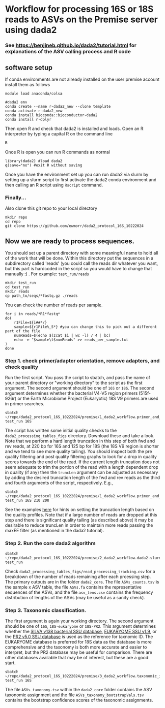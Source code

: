 # Workflow for processing 16S or 18S reads to ASVs on the Premise server using dada2
### See https://benjjneb.github.io/dada2/tutorial.html for explanations of the ASV calling process and R code 
## software setup
If conda environments are not already installed on the user premise account install them as follows
```
module load anaconda/colsa

#dada2 env
conda create --name r-dada2_new --clone template
conda activate r-dada2_new
conda install bioconda::bioconductor-dada2
conda install r-dplyr
```

Then open R and check that dada2 is installed and loads. Open an R interpreter by typing a capital R on the command line
```
R
```
Once R is open you can run R commands as normal
```
library(dada2) #load dada2 
q(save="no") #exit R without saving
```
Once you have the environment set up you can run dada2 via slurm by setting up a slurm script to first activate the dada2 conda environment and then calling an R script using `Rscript` command. 

### Finally...
Also clone this git repo to your local directory
```
mkdir repo
cd repo
git clone https://github.com/ewmorr/dada2_protocol_16S_10222024
```

## Now we are ready to process sequences. 
You should set up a parent directory with some meaningful name to hold all of the work that will be done. Within this directory put the sequences in a subdirectory called 'reads' (you could call the reads dir whatever you want, but this part is hardcoded in the script so you would have to change that manually :) . For example: `test_run/reads`
```
mkdir test_run
cd test_run
mkdir reads
cp path_to/seqs/*fastq.gz ./reads
```
You can check the number of reads per sample.
```
for i in reads/*R1*fastq*
do(
    r1File=${i##*/}
    sample=${r1File%_S*} #you can change this to pick out a different part of the file
    numReads=$(echo $(zcat $i | wc -l) / 4 | bc)
    echo -e "$sample\t$numReads" >> reads_per_sample.txt
)
done
```

### Step 1. check primer/adapter orientation, remove adapters, and check quality
Run the first script. You pass the script to sbatch, and pass the name of your parent directory or "working directory" to the script as the first argument. The second argument should be one of `16S` or `18S`. The second argument determines whether the bacterial V4-V5 region primers (515f-926r) or the Earth Microbiome Project (Eukaryotic) 18S V9 primers are used in primer searches. 
```
sbatch ~/repo/dada2_protocol_16S_10222024/premise/1_dada2_workflow.primer_and_qual_checks.slurm test_run 16S
```
The script has written some initial quality checks to the `dada2_processing_tables_figs` directory. Download these and take a look. Note that we perform a hard length truncation in this step of both fwd and rev reads, at 220 bp for 16S and 125 bp for 18S (the 18S V9 region is shorter and we tend to see more quality tailing). You should inspect both the pre quality filtering and post quality filtering graphs to look for a drop in quality scores towards the end of the read. If the current length truncation does not seem adequate to trim the portion of the read with a length dependent drop in quality (if any) then the `truncLen` argument can be adjusted as necessary by adding the desired truncation length of the fwd and rev reads as the third and fourth arguments of the script, respectively. E.g., 
```
sbatch ~/repo/dada2_protocol_16S_10222024/premise/1_dada2_workflow.primer_and_qual_checks.slurm test_run 16S 210 200
```
See the examples [here](https://benjjneb.github.io/dada2/tutorial.html) for hints on setting the truncation length based on the quality profiles. Note that if a large number of reads are dropped at this step and there is significant quality tailing (as described above) it may be desirable to reduce truncLen in order to maintain more reads passing the maxEE filter (as mentioned in the dada2 tutorial).

### Step 2. Run the core dada2 algorithm

```
sbatch ~/repo/dada2_protocol_16S_10222024/premise/2_dada2_workflow.dada2.slurm test_run
```
Check `dada2_processing_tables_figs/read_processing_tracking.csv` for a breakdown of the number of reads remaining after each prcessing step. The primary outputs are in the folder `dada2_core`. The file `ASVs_counts.tsv` is the sample x ASV table, the file `ASVs.fa` contains the representative sequences of the ASVs, and the file `asv_lens.csv` contains the frequency distribution of lengths of the ASVs (may be useful as a sanity check).

### Step 3. Taxonomic classification. 
The first argument is again your working directory. The second argument should be one of `16S`, `18S-eukaryome` or `18S-PR2`. This argument determines whether the [SILVA v138 bacterial SSU database](https://benjjneb.github.io/dada2/training.html), [EUKARYOME SSU v1.9](https://eukaryome.org), or the [PR2 v5.0 SSU database](https://github.com/pr2database/pr2database/releases) is used as the reference for taxnomic ID. The EUKARYOME database is preferred for 18S data as the database is more comprehensive and the taxonomy is both more accurate and easier to interpret, but the PR2 database may be useful for comparison. There are other databases available that may be of interest, but these are a good start.
```
sbatch ~/repo/dada2_protocol_16S_10222024/premise/3_dada2_workflow.taxonomic_id.slurm test_run 16S
```
The file `ASVs_taxonomy.tsv` within the `dada2_core` folder contains the ASV taxonomic assignment and the file `ASVs_taxonomy_bootstrapVals.tsv` contains the bootstrap confidence scores of the taxonomic assignments.
